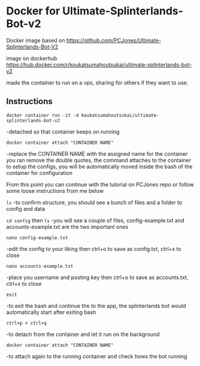 # Docker for Ultimate-Splinterlands-Bot-v2
Docker image based on https://github.com/PCJones/Ultimate-Splinterlands-Bot-V2

image on dockerhub https://hub.docker.com/r/koukatsumahoutsukai/ultimate-splinterlands-bot-v2

made the container to run on a vps, sharing for others if they want to use.

## Instructions
`docker container run -it -d koukatsumahoutsukai/ultimate-splinterlands-bot-v2`

-detached so that container keeps on running


`docker container attach "CONTAINER NAME"`

-replace the CONTAINER NAME with the assigned name for the container you ran remove the double quotes, the command attaches to the container to setup the configs, you will be automatically moved inside the bash of the container for configuration

From this point you can continue with the tutorial on PCJones repo or follow some loose instructions from me below

`ls`
-to confirm structure, you should see a bunch of files and a folder to config and data

`cd config`
then
`ls`
-you will see a couple of files, config-example.txt and accounts-example.txt are the two important ones

`nano config-example.txt`

-edit the config to your liking then ctrl+o to save as config.txt, ctrl+x to close

`nano accounts-example.txt`

-place you username and posting key then ctrl+o to save as accounts.txt, ctrl+x to close

`exit`

-to exit the bash and continue the to the app, the splinterlands bot would automatically start after exiting bash

`ctrl+p + ctrl+q`

-to detach from the container and let it run on the background

`docker container attach "CONTAINER NAME"`

-to attach again to the running container and check hows the bot running
